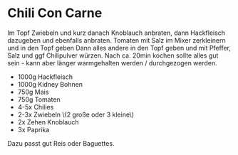 # Chili Con Carne

Im Topf Zwiebeln und kurz danach Knoblauch anbraten, dann Hackfleisch dazugeben und ebenfalls anbraten.
Tomaten mit Salz im Mixer zerkleinern und in den Topf geben
Dann alles andere in den Topf geben und mit Pfeffer, Salz und ggf Chilipulver würzen.
Nach ca. 20min kochen sollte alles gut sein - kann aber länger warmgehalten werden / durchgezogen werden.

- 1000g Hackfleisch
- 1000g Kidney Bohnen
- 750g Mais
- 750g Tomaten
- 4-5x Chilies
- 2-3x Zwiebeln \\(2 große oder 3 kleine\\)
- 2x Zehen Knoblauch
- 3x Paprika

Dazu passt gut Reis oder Baguettes.
